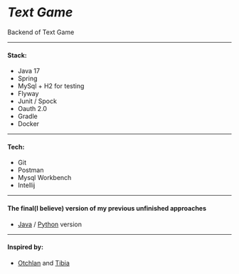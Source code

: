 # _Text Game_
Backend of Text Game

---

#### Stack:
- Java 17
- Spring
- MySql + H2 for testing
- Flyway
- Junit / Spock
- Oauth 2.0
- Gradle
- Docker

---

#### Tech:
- Git
- Postman
- Mysql Workbench
- Intellij

---

#### The final(I believe) version of my previous unfinished approaches
- [Java][java-textgame] / [Python][python-textgame] version

---

#### Inspired by:
- [Otchlan][otchlan] and [Tibia][tibia]


[otchlan]: https://otchlan.pl/
[tibia]: https://www.tibia.com/

[java-textgame]: https://github.com/TrueJacobG/text-game-engine-old
[python-textgame]: https://github.com/TrueJacobG/text-adventure-game-engine-old
